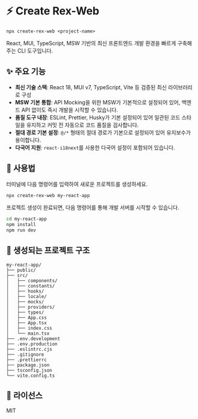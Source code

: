 # ⚡ Create Rex-Web

`npx create-rex-web <project-name>`

React, MUI, TypeScript, MSW 기반의 최신 프론트엔드 개발 환경을 빠르게 구축해주는 CLI 도구입니다.

## ✨ 주요 기능

- **최신 기술 스택**: React 18, MUI v7, TypeScript, Vite 등 검증된 최신 라이브러리로 구성
- **MSW 기본 통합**: API Mocking을 위한 MSW가 기본적으로 설정되어 있어, 백엔드 API 없이도 즉시 개발을 시작할 수 있습니다.
- **품질 도구 내장**: ESLint, Prettier, Husky가 기본 설정되어 있어 일관된 코드 스타일을 유지하고 커밋 전 자동으로 코드 품질을 검사합니다.
- **절대 경로 기본 설정**: `@/*` 형태의 절대 경로가 기본으로 설정되어 있어 유지보수가 용이합니다.
- **다국어 지원**: `react-i18next`를 사용한 다국어 설정이 포함되어 있습니다.

## 🚀 사용법

터미널에 다음 명령어를 입력하여 새로운 프로젝트를 생성하세요.

```bash
npx create-rex-web my-react-app
```

프로젝트 생성이 완료되면, 다음 명령어를 통해 개발 서버를 시작할 수 있습니다.

```bash
cd my-react-app
npm install
npm run dev
```

## 📁 생성되는 프로젝트 구조

```
my-react-app/
├── public/
├── src/
│   ├── components/
│   ├── constants/
│   ├── hooks/
│   ├── locale/
│   ├── mocks/
│   ├── providers/
│   ├── types/
│   ├── App.css
│   ├── App.tsx
│   ├── index.css
│   └── main.tsx
├── .env.development
├── .env.production
├── .eslintrc.cjs
├── .gitignore
├── .prettierrc
├── package.json
├── tsconfig.json
└── vite.config.ts
```

## 📄 라이선스

MIT
